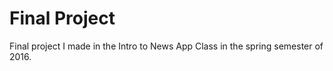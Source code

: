 Final Project
=======================

Final project I made in the Intro to News App Class in the spring semester of 2016.